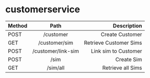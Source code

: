 # customerservice


| Method    |   Path    			| 		 Description 				|
| :---      |     :---:     		|          ---: 					|
|POST		| /customer				|	Create Customer         	    |
|GET		| /customer/sim			|	Retrieve Customer Sims			| 
|POST		| /customer/link-sim	|	Link sim to Customer 			|
|POST		| /sim 					|	Create Sim 						|
|GET		| /sim/all				|	Retrieve all Sims               |



